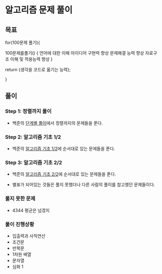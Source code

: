 # 알고리즘 문제 풀이

## 목표

for(100문제 풀기){

100문제를풀기() {
언어에 대한 이해
아이디어 구현력 향상
문제해결 능력 향상
자료구조 이해 및 적용능력 향상
}

return {생각을 코드로 옮기는 능력};

}

## 풀이

### Step 1: 정렬까지 풀이

- 백준의 [단계별 풀이](https://www.acmicpc.net/step)에서 정렬까지의 문제들을 푼다.

### Step 2: 알고리즘 기초 1/2

- 백준의 [알고리즘 기초 1/2](https://www.acmicpc.net/workbook/view/1443)에 순서대로 있는 문제들을 푼다.

### Step 3: 알고리즘 기초 2/2

- 백준의 [알고리즘 기초 2/2](https://www.acmicpc.net/workbook/view/1444)에 순서대로 있는 문제들을 푼다.

- 별표가 되어있는 것들은 풀지 못했더나 다른 사람의 풀이를 참고했던 문제들이다.

### 풀지 못한 문제

- 4344 평균은 넘겠지

### 풀이 진행상황

- 입출력과 사칙연산
- 조건문
- 반복문
- 1차원 배열
- 문자열
- 심화 1
